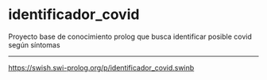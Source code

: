 # identificador_covid
Proyecto base de conocimiento prolog que busca identificar posible covid según síntomas
*********************************************************************
https://swish.swi-prolog.org/p/identificador_covid.swinb
